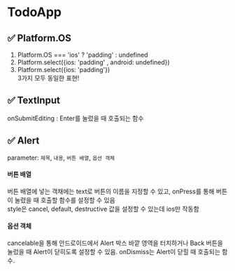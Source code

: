 # TodoApp

## ✅ Platform.OS

1. Platform.OS === 'ios' ? 'padding' : undefined
2. Platform.select({ios: 'padding' , android: undefined})
3. Platform.select({ios: 'padding'})  
   3가지 모두 동일한 표현!

## ✅ TextInput

onSubmitEditing : Enter를 눌렀을 때 호출되는 함수

## ✅ Alert

parameter: `제목`, `내용`, `버튼 배열`, `옵션 객체`

#### 버튼 배열

버튼 배열에 넣는 객채에는 text로 버튼의 이름을 지정할 수 있고, onPress를 통해 버튼이 눌렸을 때 호출할 함수를 설정할 수 있음  
style은 cancel, default, destructive 값을 설정할 수 있는데 ios만 작동함

#### 옵션 객체

cancelable을 통해 안드로이드에서 Alert 박스 바깥 영역을 터치하거나 Back 버튼을 눌렀을 때 Alert이 닫히도록 설정할 수 있음. onDismiss는 Alert이 닫힐 때 호출되는 함수.
